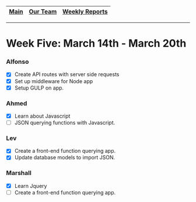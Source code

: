 [Main](../../master/README.md) | [Our Team](../../master/our_team/README.md) | [Weekly Reports](../weekly_reports)
------------ | ------------- | -------------
---
# Week Five: March 14th - March 20th

### Alfonso

- [x] Create API routes with server side requests
- [x] Set up middleware for Node app
- [x] Setup GULP on app.

### Ahmed

- [x] Learn about Javascript
- [ ] JSON querying functions with Javascript.

### Lev

- [x] Create a front-end function querying app.
- [x] Update database models to import JSON.

### Marshall

- [x] Learn Jquery
- [ ] Create a front-end function querying app.
